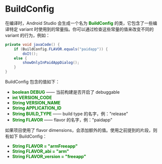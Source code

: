 # BuildConfig

在编译时，Android Studio 会生成一个名为 **<font color='green'>BuildConfig</font>** 的类，它包含了一些编译特定 variant 时使用到的常量指。你可以通过检查这些常量的值来改变不同的 variant 的行为，例如：

``` Java
private void javaCode() {
    if (BuildConfig.FLAVOR.equals("paidapp")) {
        doIt();
    else {
        showOnlyInPaidAppDialog();
    }
}
```

BuildConfig 包含的值如下：

* **<font color='green'>boolean DEBUG</font>** —— 当前构建是否开启了 debuggable
* **<font color='green'>int VERSION_CODE</font>**
* **<font color='green'>String VERSION_NAME</font>**
* **<font color='green'>String APPLICATION_ID</font>**
* **<font color='green'>String BUILD_TYPE</font>** —— build type 的名字，例："release"
* **<font color='green'>String FLAVOR</font>** —— flavor 的名字，例："paidapp"

如果项目使用了 flavor dimensions，会添加额外的值。使用之前提到的片段，则有如下 BuildConfig：

* **<font color='green'>String FLAVOR = "armFreeapp"</font>**
* **<font color='green'>String FLAVOR_abi = "arm"</font>**
* **<font color='green'>String FLAVOR_version = "freeapp"</font>**